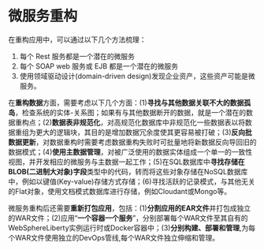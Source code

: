 # 微服务重构

在重构应用中，可以通过以下几个方法梳理：

1. 每个 Rest 服务都是一个潜在的微服务
2. 每个 SOAP web 服务或 EJB 都是一个潜在的微服务
3. 使用领域驱动设计(domain-driven design)发现企业资产，这些资产可能是微服务。

在**重构数据**方面，需要考虑以下几个方面：(1)**寻找与其他数据关联不大的数据孤岛**，检查系统的实体-关系图；如果有与其他数据断开的数据，就是一个潜在的数据重构点；(2)**数据表非规范化**，对高规范化数据库中非规范化一些数据表以将数据重组为更大的逻辑块，其目的是增加数据冗余度使其更容易被打破；(3)**反向批数据更新**，对数据重构时需要考虑数据重构失败时可批量地将新数据反向导回旧的数据模式；(4)**使用主数据管理**，对被广泛使用的数据实体组成一个单一的一致性视图，并开发相应的微服务与主数据一起工作；(5)在SQL数据库中**寻找存储在BLOB(二进制大对象)字段**类型中的代码，转而将这些对象存储在NoSQL数据库中，例如以键值(Key-value)存储方式存储；(6)寻找活跃的记录模式，与其他无关的Flat对象，使用文档模式数据库进行存储，例如Cloudant或Mongo等。

微服务重构后还需要**重新打包应用**，包括：(1)**分割应用的EAR文件**并打包成独立的WAR文件；(2)应用“**一个容器一个服务**”，分别部署每个WAR文件至其自有的WebSphereLiberty实例运行时或Docker容器中；(3)**分别构建、部署和管理**,为每个WAR文件使用独立的DevOps管线,每个WAR文件独立伸缩和管理。